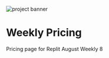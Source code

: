 ![project banner](https://project-banner.phamn23.repl.co/?title=Weekly%20Pricing&description=Pricing%20page%20for%20Replit%20August%20Weekly%208&stack=html,css,js)

# Weekly Pricing
Pricing page for Replit August Weekly 8